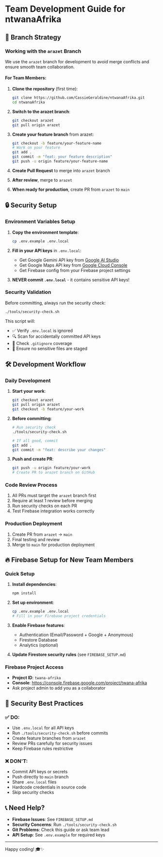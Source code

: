 # Team Development Guide for ntwanaAfrika

## 🌟 Branch Strategy

### Working with the `arazet` Branch

We use the `arazet` branch for development to avoid merge conflicts and ensure smooth team collaboration.

#### For Team Members:

1. **Clone the repository** (first time):
   ```bash
   git clone https://github.com/CassieGeraldine/ntwanaAfrika.git
   cd ntwanaAfrika
   ```

2. **Switch to the arazet branch**:
   ```bash
   git checkout arazet
   git pull origin arazet
   ```

3. **Create your feature branch** from arazet:
   ```bash
   git checkout -b feature/your-feature-name
   # Work on your feature
   git add .
   git commit -m "feat: your feature description"
   git push -u origin feature/your-feature-name
   ```

4. **Create Pull Request** to merge into `arazet` branch
5. **After review**, merge to `arazet`
6. **When ready for production**, create PR from `arazet` to `main`

## 🔒 Security Setup

### Environment Variables Setup

1. **Copy the environment template**:
   ```bash
   cp .env.example .env.local
   ```

2. **Fill in your API keys** in `.env.local`:
   - Get Google Gemini API key from [Google AI Studio](https://makersuite.google.com/app/apikey)
   - Get Google Maps API key from [Google Cloud Console](https://console.cloud.google.com/)
   - Get Firebase config from your Firebase project settings

3. **NEVER commit `.env.local`** - it contains sensitive API keys!

### Security Validation

Before committing, always run the security check:
```bash
./tools/security-check.sh
```

This script will:
- ✅ Verify `.env.local` is ignored
- 🔍 Scan for accidentally committed API keys
- 📁 Check `.gitignore` coverage
- 🚀 Ensure no sensitive files are staged

## 🛠️ Development Workflow

### Daily Development

1. **Start your work**:
   ```bash
   git checkout arazet
   git pull origin arazet
   git checkout -b feature/your-work
   ```

2. **Before committing**:
   ```bash
   # Run security check
   ./tools/security-check.sh
   
   # If all good, commit
   git add .
   git commit -m "feat: describe your changes"
   ```

3. **Push and create PR**:
   ```bash
   git push -u origin feature/your-work
   # Create PR to arazet branch on GitHub
   ```

### Code Review Process

1. All PRs must target the `arazet` branch first
2. Require at least 1 review before merging
3. Run security checks on each PR
4. Test Firebase integration works correctly

### Production Deployment

1. Create PR from `arazet` → `main`
2. Final testing and review
3. Merge to `main` for production deployment

## 🔥 Firebase Setup for New Team Members

### Quick Setup

1. **Install dependencies**:
   ```bash
   npm install
   ```

2. **Set up environment**:
   ```bash
   cp .env.example .env.local
   # Fill in your Firebase project credentials
   ```

3. **Enable Firebase features**:
   - Authentication (Email/Password + Google + Anonymous)
   - Firestore Database
   - Analytics (optional)

4. **Update Firestore security rules** (see `FIREBASE_SETUP.md`)

### Firebase Project Access

- **Project ID**: `twana-afrika`
- **Console**: https://console.firebase.google.com/project/twana-afrika
- Ask project admin to add you as a collaborator

## 🚨 Security Best Practices

### ✅ DO:
- Use `.env.local` for all API keys
- Run `./tools/security-check.sh` before commits
- Create feature branches from `arazet`
- Review PRs carefully for security issues
- Keep Firebase rules restrictive

### ❌ DON'T:
- Commit API keys or secrets
- Push directly to `main` branch
- Share `.env.local` files
- Hardcode credentials in source code
- Skip security checks

## 📞 Need Help?

- **Firebase Issues**: See `FIREBASE_SETUP.md`
- **Security Concerns**: Run `./tools/security-check.sh`
- **Git Problems**: Check this guide or ask team lead
- **API Setup**: See `.env.example` for required keys

---

Happy coding! 🎓✨